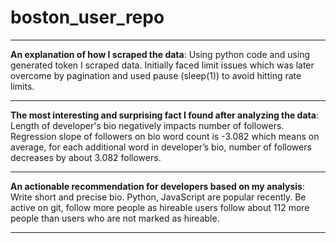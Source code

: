 # boston_user_repo
*********************************************************************************************************************************************************************************
**An explanation of how I scraped the data**:
Using python code and using generated token I scraped data. Initially faced limit issues which was later overcome by pagination and used pause (sleep(1)) to avoid hitting rate limits.
*********************************************************************************************************************************************************************************
**The most interesting and surprising fact I found after analyzing the data**:
Length of developer's bio negatively impacts number of followers. Regression slope of followers on bio word count is -3.082 which means on average, for each additional word in developer’s bio, number of followers decreases by about 3.082 followers.
*********************************************************************************************************************************************************************************
**An actionable recommendation for developers based on my analysis**:
Write short and precise bio. Python, JavaScript are popular recently. Be active on git, follow more people as hireable users follow about 112 more people than users who are not marked as hireable.
*********************************************************************************************************************************************************************************
